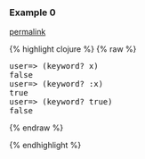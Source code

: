 ### Example 0
[permalink](#example-0)

{% highlight clojure %}
{% raw %}
<pre>user=> (keyword? x)
false
user=> (keyword? :x)
true
user=> (keyword? true)
false</pre>{% endraw %}
{% endhighlight %}


